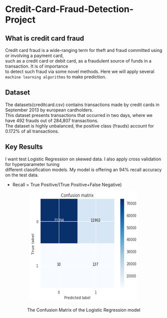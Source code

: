 # Credit-Card-Fraud-Detection-Project
## What is credit card fraud
Credit card fraud is a wide-ranging term for theft and fraud committed using or involving a payment card,<br>
such as a credit card or debit card, as a fraudulent source of funds in a transaction. It is of importance<br>
to detect such fraud via some novel methods. Here we will apply several `machine learning algorithms` to make prediction.<br>

## Dataset
The datasets(creditcard.csv) contains transactions made by credit cards in September 2013 by european cardholders.<br> 
This dataset presents transactions that occurred in two days, where we have 492 frauds out of 284,807 transactions.<br> 
The dataset is highly unbalanced, the positive class (frauds) account for 0.172% of all transactions.<br>

## Key Results
I want test Logistic Regression on skewed data. I also apply cross validation for hyperparameter tuning<br>
different classification models. My model is offering an 94% recall accuracy on the test data.<br>
* Recall = True Positive/(True Positive+False Negative)
<div align=center><img width="350" height="350" src="https://github.com/DaviiiidJiang/Credit-Card-Fraud-Detection-Project/blob/master/figure/Recall.png"/></div><br>
<div align=center>The Confusion Matrix of the Logistic Regression model</div><br>

